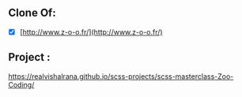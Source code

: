 ## Clone Of:

- [x] [http://www.z-o-o.fr/](http://www.z-o-o.fr/)

## Project :

https://realvishalrana.github.io/scss-projects/scss-masterclass-Zoo-Coding/